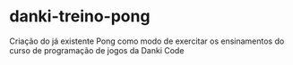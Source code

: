 # danki-treino-pong
 Criação do já existente Pong como modo de exercitar os ensinamentos do curso de programação de jogos da Danki Code
